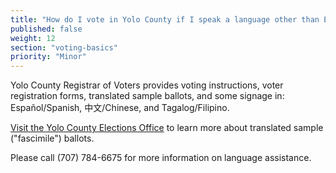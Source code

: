 ```yaml
---
title: "How do I vote in Yolo County if I speak a language other than English?"
published: false
weight: 12
section: "voting-basics"
priority: "Minor"
---
```


Yolo County Registrar of Voters provides voting instructions, voter registration forms, translated sample ballots, and some signage in: Español/Spanish, 中文/Chinese, and Tagalog/Filipino. 

[Visit the Yolo County Elections Office](https://www.yoloelections.org/voting/facsimile-ballots) to learn more about translated sample ("fascimile") ballots. 

Please call (707) 784-6675 for more information on language assistance.  
